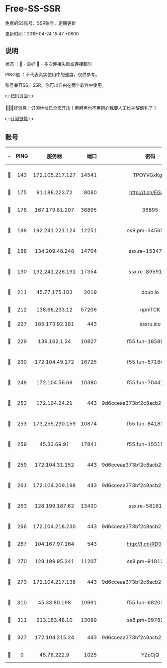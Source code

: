 # Free-SS-SSR

免费的SS账号、SSR账号，定期更新

更新时间：2019-04-24 15:47 +0800

## 说明

状态     ：🙂 - 良好 🙁 - 多次连接失败或连接超时

PING值   ：不代表真实使用中的速度，仅供参考。

账号兼容SS、SSR，你可以自由在两个软件中使用。

👉[扫码页面](https://liesauer.github.io/Free-SS-SSR/)👈

🎉🎉🎉好消息！订阅地址已全面开放！麻麻再也不用担心我要人工维护酸酸乳了！

👉[订阅链接](https://www.liesauer.net/yogurt/subscribe?ACCESS_TOKEN=DAYxR3mMaZAsaqUb)👈

## 账号

|-|PING|服务器|端口|密码|加密方式|区域|
|:----:|:----:|:-----:|-----:|:----:|:----:|:----:|
|🙂|143|172.105.217.127|14541|TPOYVGxKglpi|aes-256-cfb|JP|
|🙂|175|91.188.223.72|8080|http://t.cn/EGJIyrl|rc4-md5|RU|
|🙂|178|167.179.81.207|36895|36895|aes-256-cfb|JP|
|🙂|188|192.241.221.124|12251|ss8.pm-34565272|aes-256-cfb|US|
|🙂|188|134.209.48.248|14704|ssx.re-15347823|aes-256-cfb|US|
|🙂|190|192.241.226.191|17354|ssx.re-89591313|aes-256-cfb|US|
|🙂|211|45.77.175.103|2019|doub.io|aes-128-ctr|SG|
|🙂|212|138.68.233.12|57206|npmTCK|rc4-md5|US|
|🙂|227|185.173.92.181|443|sssru.icu|rc4-md5|RU|
|🙂|229|139.162.1.34|10827|f55.fun-18589749|aes-256-cfb|SG|
|🙂|230|172.104.49.172|16725|f55.fun-57184998|aes-256-cfb|SG|
|🙂|248|172.104.56.69|10380|f55.fun-70441815|aes-256-cfb|SG|
|🙂|253|172.104.24.21|443|9d6cceaa373bf2c8acb22e60b6a58be6|aes-256-cfb|US|
|🙂|253|173.255.230.159|10874|f55.fun-84183514|aes-256-cfb|US|
|🙂|259|45.33.69.91|17841|f55.fun-15515168|aes-256-cfb|US|
|🙂|259|172.104.31.152|443|9d6cceaa373bf2c8acb22e60b6a58be6|aes-256-cfb|US|
|🙂|261|172.104.209.198|443|9d6cceaa373bf2c8acb22e60b6a58be6|aes-256-cfb|US|
|🙂|263|128.199.187.62|13430|ssx.re-58161768|aes-256-cfb|SG|
|🙂|266|172.104.218.230|443|9d6cceaa373bf2c8acb22e60b6a58be6|aes-256-cfb|US|
|🙂|267|104.167.97.164|543|http://t.cn/RD0D7sx|rc4-md5|CA|
|🙂|270|128.199.95.241|11207|ss8.pm-91812416|aes-256-cfb|SG|
|🙂|273|172.104.217.138|443|9d6cceaa373bf2c8acb22e60b6a58be6|aes-256-cfb|US|
|🙂|310|45.33.80.198|10991|f55.fun-68203987|aes-256-cfb|US|
|🙂|311|213.183.48.10|13099|ss8.pm-09782866|rc4-md5|RU|
|🙂|327|172.104.215.24|443|9d6cceaa373bf2c8acb22e60b6a58be6|aes-256-cfb|US|
|🙁|0|45.76.222.9|1025|YZcCjQ|rc4-md5|JP|
